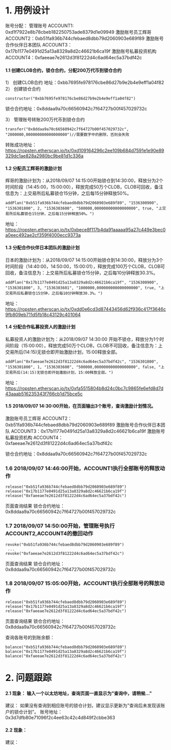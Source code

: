 # 1. 用例设计
账号分配：
管理账号 ACCOUNT1: 0xd1f7922e8b78cbeb182250753ade8379d1e09949
激励账号员工辉哥 ACCOUNT2：0xb51fa936b744cfebaed8dbb79d2060903e689f89
激励账号合作伙伴日本团队 ACCOUNT3：0x17b1177e0491d25a13a8329a8d2c46621b6ca19f
激励账号私募投资机构 ACCOUNT4：0xfaeeae7e2612d3f81222d4c6ad64ec5a37bdf42c

#### 1.1 创建CLOB合约，锁仓合约，分配200万代币到锁仓合约
1） 创建CLOB合约
地址：0xbb7695fe978176cbe86d27b9e2b4e9eff1a04f82
2） 创建锁仓合约
```
constructor("0xbb7695fe978176cbe86d27b9e2b4e9eff1a04f82")
```
锁仓合约地址：0x8ddaa9a70c66560942c7f64727b00f457029732c

3） 管理账号转账200万代币到锁仓合约
```
transfer("0x8ddaa9a70c66560942c7f64727b00f457029732c", "2000000,000000000000000000")//需要数字中的删除，否则会失败

```
转账成功地址：
https://ropsten.etherscan.io/tx/0xd109164296c2ee109b684d7591e1e90e89329dc1ae828a2980bc9be81d1c336a

#### 1.2  分配员工辉哥的激励计划
 辉哥的激励计划为：从2018/09/07 14:15:00开始锁仓到14:30:00，释放分为2个时间阶段（14:45:00，15:00:00），释放完成50万个CLOB，CLOB可回收，备注信息为：上交易所后私募锁仓15分钟，之后每15分钟释放50%。
 
 ```
 addPlan("0xb51fa936b744cfebaed8dbb79d2060903e689f89", "1536300900", "1536301800", 2, "1536303600", "500000,000000000000000000", true, "上交易所后私募锁仓15分钟，之后每15分钟释放50%。")
 ```
地址：https://ropsten.etherscan.io/tx/0xbece8f117b4da91aaaaa95a27c449e3bec0a0eec492ae2cf359f4000ecc9373a


#### 1.3  分配合作伙伴日本团队的激励计划
日本的激励计划为：从2018/09/07 14:15:00开始锁仓到14:30:00，释放分为3个时间阶段（14:40:00，14:50:00，15:00:01），释放完成100万个CLOB，CLOB可回收，备注信息为：上交易所后私募锁仓15分钟，之后每10分钟释放30.3%。
 ```
 addPlan("0x17b1177e0491d25a13a8329a8d2c46621b6ca19f", "1536300900", "1536301800", 3, "1536303601", "1000000,000000000000000000", true, "上交易所后私募锁仓15分钟，之后每10分钟释放30.3%。")
 ```
 地址：https://ropsten.etherscan.io/tx/0xdd0e6cd3d87443456d62f936c417f3646c9fb809eb711d5fb18c43129c401064

#### 1.4  分配合作私募投资人的激励计划
私募投资人的激励计划为：从2018/09/07 14:30:00 开始不锁仓，释放分为1个时间阶段（15:00:00），释放完成50万个CLOB，CLOB不可回收，备注信息为：上交易所后(14:15)无锁仓即开始激励计划，15:00释放全部。
 ```
 addPlan("0xfaeeae7e2612d3f81222d4c6ad64ec5a37bdf42c", "1536301800", "1536301800", 1, "1536303600", "500000,000000000000000000", false, "上交易所后(14:15)无锁仓即开始激励计划，15:00释放全部。")
 ```
 地址：https://ropsten.etherscan.io/tx/0xfa5515804b8d24c0bc7c9865fe6efd8d7d43aaab516235343f766cb1d75bce5c
 
 #### 1.5 2018/09/07 14:30:00开始，在页面输出3个账号，查询激励计划情况。
 激励账号员工辉哥 ACCOUNT2：0xb51fa936b744cfebaed8dbb79d2060903e689f89
激励账号合作伙伴日本团队 ACCOUNT3：0x17b1177e0491d25a13a8329a8d2c46621b6ca19f
激励账号私募投资机构 ACCOUNT4：0xfaeeae7e2612d3f81222d4c6ad64ec5a37bdf42c

 锁仓合约地址：0x8ddaa9a70c66560942c7f64727b00f457029732c

 ###  1.6 2018/09/07 14:46:00开始，ACCOUNT1执行全部账号的释放动作
 ```
 release("0xb51fa936b744cfebaed8dbb79d2060903e689f89")
 release("0x17b1177e0491d25a13a8329a8d2c46621b6ca19f")
 release("0xfaeeae7e2612d3f81222d4c6ad64ec5a37bdf42c")
 ```
 页面查询结果
 锁仓合约地址：0x8ddaa9a70c66560942c7f64727b00f457029732c
 
 
  ###  1.7 2018/09/07 14:50:00开始，管理账号执行ACCOUNT2,ACCOUNT4的撤回动作
  ```
  revoke("0xb51fa936b744cfebaed8dbb79d2060903e689f89")
   ...
  revoke("0xfaeeae7e2612d3f81222d4c6ad64ec5a37bdf42c")
  ```
  页面查询结果
  锁仓合约地址：0x8ddaa9a70c66560942c7f64727b00f457029732c
  
 
  ###  1.8 2018/09/07 15:05:00开始，ACCOUNT1执行全部账号的释放动作
   ```
 release("0xb51fa936b744cfebaed8dbb79d2060903e689f89")
 release("0x17b1177e0491d25a13a8329a8d2c46621b6ca19f")
 release("0xfaeeae7e2612d3f81222d4c6ad64ec5a37bdf42c")
 ```
页面查询结果
锁仓合约地址：0x8ddaa9a70c66560942c7f64727b00f457029732c

查询各账号的到账余额：
   ```
 balance("0xb51fa936b744cfebaed8dbb79d2060903e689f89")
 balance("0x17b1177e0491d25a13a8329a8d2c46621b6ca19f")
 balance("0xfaeeae7e2612d3f81222d4c6ad64ec5a37bdf42c")
 ```
 

# 2. 问题跟踪

#### 2.1 现象： 输入一个以太坊地址，查询页面一直显示为"查询中，请稍候..."
建议： 如果没有查询到相应账号的锁仓计划，建议显示更新为"查询后未发现该账户的锁仓计划"。
账号地址：0x3d7dfb80e71096f2c4ee63c42c4d849f2cbbe363


#### 2.2 现象：
建议：
